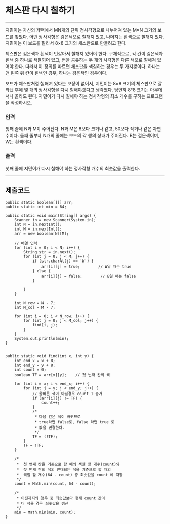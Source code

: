 # 체스판 다시 칠하기

---

지민이는 자신의 저택에서 MN개의 단위 정사각형으로 나누어져 있는 M×N 크기의 보드를 찾았다. 어떤 정사각형은 검은색으로 칠해져 있고, 나머지는 흰색으로 칠해져 있다. 지민이는 이 보드를 잘라서 8×8 크기의 체스판으로 만들려고 한다.

체스판은 검은색과 흰색이 번갈아서 칠해져 있어야 한다. 구체적으로, 각 칸이 검은색과 흰색 중 하나로 색칠되어 있고, 변을 공유하는 두 개의 사각형은 다른 색으로 칠해져 있어야 한다. 따라서 이 정의를 따르면 체스판을 색칠하는 경우는 두 가지뿐이다. 하나는 맨 왼쪽 위 칸이 흰색인 경우, 하나는 검은색인 경우이다.

보드가 체스판처럼 칠해져 있다는 보장이 없어서, 지민이는 8×8 크기의 체스판으로 잘라낸 후에 몇 개의 정사각형을 다시 칠해야겠다고 생각했다. 당연히 8*8 크기는 아무데서나 골라도 된다. 지민이가 다시 칠해야 하는 정사각형의 최소 개수를 구하는 프로그램을 작성하시오.

### 입력

첫째 줄에 N과 M이 주어진다. N과 M은 8보다 크거나 같고, 50보다 작거나 같은 자연수이다. 둘째 줄부터 N개의 줄에는 보드의 각 행의 상태가 주어진다. B는 검은색이며, W는 흰색이다.

### 출력

첫째 줄에 지민이가 다시 칠해야 하는 정사각형 개수의 최솟값을 출력한다.

---

## 제출코드

```
public static boolean[][] arr;
public static int min = 64;

public static void main(String[] args) {
    Scanner in = new Scanner(System.in);
    int N = in.nextInt();
    int M = in.nextInt();
    arr = new boolean[N][M];

    // 배열 입력
    for (int i = 0; i < N; i++) {
        String str = in.next();
        for (int j = 0; j < M; j++) {
            if (str.charAt(j) == 'W') {
                arr[i][j] = true;        // W일 때는 true
            } else {
                arr[i][j] = false;        // B일 때는 false
            }

        }
    }

    int N_row = N - 7;
    int M_col = M - 7;

    for (int i = 0; i < N_row; i++) {
        for (int j = 0; j < M_col; j++) {
            find(i, j);
        }
    }
    System.out.println(min);
}


public static void find(int x, int y) {
    int end_x = x + 8;
    int end_y = y + 8;
    int count = 0;
    boolean TF = arr[x][y];    // 첫 번째 칸의 색

    for (int i = x; i < end_x; i++) {
        for (int j = y; j < end_y; j++) {
            // 올바른 색이 아닐경우 count 1 증가
            if (arr[i][j] != TF) {
                count++;
            }
            /*
             * 다음 칸은 색이 바뀌므로
             * true라면 false로, false 라면 true 로
             * 값을 변경한다.
             */
            TF = (!TF);
        }
        TF = !TF;
    }

    /*
     *  첫 번째 칸을 기준으로 할 때의 색칠 할 개수(count)와
     *  첫 번째 칸의 색의 반대되는 색을 기준으로 할 때의
     *  색칠 할 개수(64 - count) 중 최솟값을 count 에 저장
     */
    count = Math.min(count, 64 - count);

    /*
     * 이전까지의 경우 중 최솟값보다 현재 count 값이
     * 더 작을 경우 최솟값을 갱신
     */
    min = Math.min(min, count);
}
```
